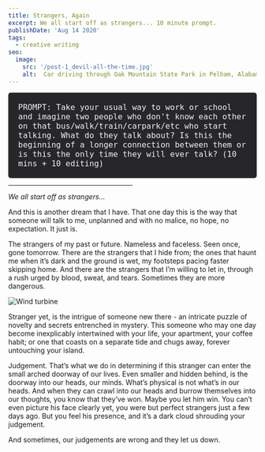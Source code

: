 ```yaml
---
title: Strangers, Again
excerpt: We all start off as strangers... 10 minute prompt.
publishDate: 'Aug 14 2020'
tags:
  - creative writing
seo:
  image:
    src: '/post-1_devil-all-the-time.jpg'
    alt:  Car driving through Oak Mountain State Park in Pelham, Alabama
---
```

<div style="background-color: #27272a; padding: 20px; border-radius: 5px;">
  <span style="color: #f2f2f2; font-size: 16px; font-family: 'Monaco', 'Consolas', 'Lucida Console', monospace;">PROMPT: Take your usual way to work or school and imagine two people who don't know each other on that bus/walk/train/carpark/etc who start talking. What do they talk about? Is this the beginning of a longer connection between them or is this the only time they will ever talk? (10 mins + 10 editing)</span>
</div>

<hr align = "left" width="50%">

<em>We all start off as strangers...</em> <br>

And this is another dream that I have. That one day this is the way that someone will talk to me, unplanned and with no malice, no hope, no expectation. It just is.

The strangers of my past or future. Nameless and faceless. Seen once, gone tomorrow. There are the strangers that I hide from; the ones that haunt me when it’s dark and the ground is wet, my footsteps pacing faster skipping home.
And there are the strangers that I’m willing to let in, through a rush urged by blood, sweat, and tears. Sometimes they are more dangerous.

![Wind turbine](/post-12.jpg)

Stranger yet, is the intrigue of someone new there - an intricate puzzle of novelty and secrets entrenched in mystery. This someone who may one day become inexplicably intertwined with your life, your apartment, your coffee habit; or one that coasts on a separate tide and chugs away, forever untouching your island.

Judgement. That’s what we do in determining if this stranger can enter the small arched doorway of our lives. Even smaller and hidden behind, is the doorway into our heads, our minds. What’s physical is not what’s in our heads. And when they can crawl into our heads and burrow themselves into our thoughts, you know that they’ve won. Maybe you let him win.  You can’t even picture his face clearly yet, you were but perfect strangers just a few days ago. But you feel his presence, and it’s a dark cloud shrouding your judgement.

And sometimes, our judgements are wrong and they let us down.
